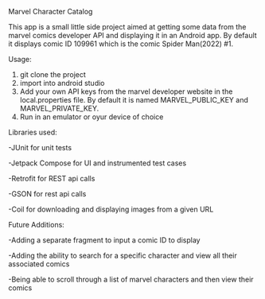 Marvel Character Catalog

This app is a small little side project aimed at getting some data from the marvel comics developer API and displaying it in an Android app. 
By default it displays comic ID 109961 which is the comic Spider Man(2022) #1.

Usage:

1) git clone the project
2) import into android studio
3) Add your own API keys from the marvel developer website in the local.properties file. By default it is named MARVEL_PUBLIC_KEY and MARVEL_PRIVATE_KEY.
5) Run in an emulator or oyur device of choice



Libraries used:

-JUnit for unit tests

-Jetpack Compose for UI and instrumented test cases

-Retrofit for REST api calls

-GSON for rest api calls

-Coil for downloading and displaying images from a given URL

Future Additions:

-Adding a separate fragment to input a comic ID to display

-Adding the ability to search for a specific character and view all their associated comics

-Being able to scroll through a list of marvel characters and then view their comics
